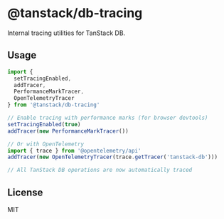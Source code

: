 # @tanstack/db-tracing

Internal tracing utilities for TanStack DB.

## Usage

```typescript
import { 
  setTracingEnabled, 
  addTracer, 
  PerformanceMarkTracer,
  OpenTelemetryTracer 
} from '@tanstack/db-tracing'

// Enable tracing with performance marks (for browser devtools)
setTracingEnabled(true)
addTracer(new PerformanceMarkTracer())

// Or with OpenTelemetry
import { trace } from '@opentelemetry/api'
addTracer(new OpenTelemetryTracer(trace.getTracer('tanstack-db')))

// All TanStack DB operations are now automatically traced
```

## License

MIT